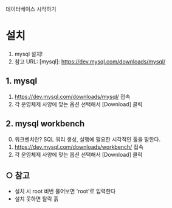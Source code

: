 데이터베이스 시작하기
# 설치
   1) mysql 설치!
   2) 참고 URL: [mysql]: https://dev.mysql.com/downloads/mysql/

## 1. mysql 
   1) https://dev.mysql.com/downloads/mysql/ 접속
   2) 각 운영체제 사양에 맞는 옵션 선택해서 [Download] 클릭 

## 2. mysql workbench 
   0) 워크벤치란? SQL 쿼리 생성, 실행에 필요한 시각적인 툴을 말한다.
   1) https://dev.mysql.com/downloads/workbench/ 접속
   2) 각 운영체제 사양에 맞는 옵션 선택해서 [Download] 클릭 
   
## ○ 참고
  * 설치 시 root 비번 물어보면 'root'로 입력한다 
  * 설치 못하면 탈락 흙
